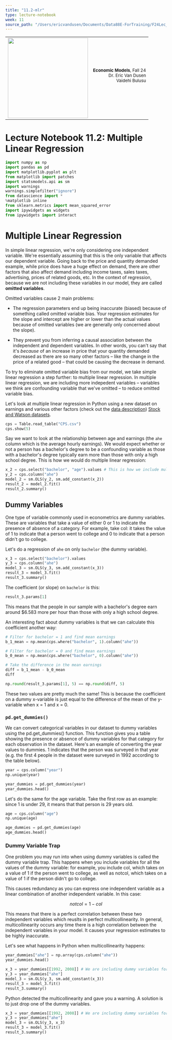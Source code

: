 ```yaml
---
title: "11.2-mlr"
type: lecture-notebook
week: 11
source_path: "/Users/ericvandusen/Documents/Data88E-ForTraining/F24Lec_NBs/lec11/11.2-mlr.ipynb"
---
```


<table style="width: 100%;" id="nb-header">
    <tr style="background-color: transparent;"><td>
        <img src="https://data-88e.github.io/assets/images/blue_text.png" width="250px" style="margin-left: 0;" />
    </td><td>
        <p style="text-align: right; font-size: 10pt;"><strong>Economic Models</strong>, Fall 24 <br>
            Dr. Eric Van Dusen <br>
            Vaidehi Bulusu <br>
        <br>
</table>

# Lecture Notebook 11.2: Multiple Linear Regression

```python
import numpy as np
import pandas as pd
import matplotlib.pyplot as plt
from matplotlib import patches
import statsmodels.api as sm
import warnings
warnings.simplefilter("ignore")
from datascience import *
%matplotlib inline
from sklearn.metrics import mean_squared_error
import ipywidgets as widgets
from ipywidgets import interact
```

# Multiple Linear Regression

In simple linear regression, we're only considering one independent variable. We're essentially assuming that this is the only variable that affects our dependent variable. Going back to the price and quantity demanded example, while price does have a huge effect on demand, there are other factors that also affect demand including income taxes, sales taxes, advertising, prices of related goods, etc. In the context of regression, because we are not including these variables in our model, they are called **omitted variables**.

Omitted variables cause 2 main problems:

- The regression parameters end up being inaccurate (biased) because of something called omitted variable bias. Your regression estimates for the slope and intercept are higher or lower than the actual values because of omitted variables (we are generally only concerned about the slope).


- They prevent you from inferring a causal association between the independent and dependent variables. In other words, you can't say that it's *because* of an increase in price that your quantity demanded decreased as there are so many other factors – like the change in the price of a related good – that could be causing the decrease in demand.

To try to eliminate omitted variable bias from our model, we take simple linear regression a step further: to multiple linear regression. In multiple linear regression, we are including more indepedent variables – variables we think are confounding variable that we've omitted – to reduce omitted variable bias.

Let's look at multiple linear regression in Python using a new dataset on earnings and various other factors (check out the [data description](https://www.princeton.edu/~mwatson/Stock-Watson_3u/Students/EE_Datasets/CPS12_Description.pdf)) [Stock and Watson datasets](https://www.princeton.edu/~mwatson/Stock-Watson_3u/Students/Stock-Watson-EmpiricalExercises-DataSets.htm).

```python
cps = Table.read_table("CPS.csv")
cps.show(5)
```

Say we want to look at the relationship between age and earnings (the `ahe` column which is the average hourly earnings). We would expect whether or not a person has a bachelor's degree to be a confounding variable as those with a bachelor's degree typically earn more than those with only a high school degree. This is how we would do multiple linear regression:

```python
x_2 = cps.select("bachelor", "age").values # This is how we include multiple independent variables in our model
y_2 = cps.column("ahe")
model_2 = sm.OLS(y_2, sm.add_constant(x_2))
result_2 = model_2.fit()
result_2.summary()
```

## Dummy Variables

One type of variable commonly used in econometrics are dummy variables. These are variables that take a value of either 0 or 1 to indicate the presence of absence of a category. For example, take col: it takes the value of 1 to indicate that a person went to college and 0 to indicate that a person didn't go to college.

Let's do a regression of `ahe` on only `bachelor` (the dummy variable).

```python
x_3 = cps.select("bachelor").values
y_3 = cps.column("ahe")
model_3 = sm.OLS(y_3, sm.add_constant(x_3))
result_3 = model_3.fit()
result_3.summary()
```

The coefficient (or slope) on `bachelor` is this:

```python
result_3.params[1]
```

This means that the people in our sample with a bachelor's degree earn around $6.583 more per hour than those with only a high school degree.

An interesting fact about dummy variables is that we can calculate this coefficient another way:

```python
# Filter for bachelor = 1 and find mean earnings
b_1_mean = np.mean(cps.where("bachelor", 1).column("ahe"))

# Filter for bachelor = 0 and find mean earnings
b_0_mean = np.mean(cps.where("bachelor", 0).column("ahe"))

# Take the difference in the mean earnings
diff = b_1_mean - b_0_mean
diff
```

```python
np.round(result_3.params[1], 5) == np.round(diff, 5)
```

These two values are pretty much the same! This is because the coefficient on a dummy x-variable is just equal to the difference of the mean of the y-variable when x = 1 and x = 0.

### `pd.get_dummies()`

We can convert categorical variables in our dataset to dummy variables using the pd.get_dummies() function. This function gives you a table showing the presence or absence of dummy variables for that category for each observation in the dataset. Here's an example of converting the year values to dummies. 1 indicates that the person was surveyed in that year (e.g. the first 4 people in the dataset were surveyed in 1992 according to the table below).

```python
year = cps.column("year")
np.unique(year)
```

```python
year_dummies = pd.get_dummies(year)
year_dummies.head()
```

Let's do the same for the age variable. Take the first row as an example: since 1 is under 29, it means that that person is 29 years old.

```python
age = cps.column("age")
np.unique(age)
```

```python
age_dummies = pd.get_dummies(age)
age_dummies.head()
```

### Dummy Variable Trap

One problem you may run into when using dummy variables is called the dummy variable trap. This happens when you include variables for all the values of the dummy variable: for example, you include col, which takes on a value of 1 if the person went to college, as well as notcol, which takes on a value of 1 if the person didn't go to college.

This causes redundancy as you can express one independent variable as a linear combination of another independent variable. In this case:

$$ notcol = 1 - col$$

This means that there is a perfect correlation between these two independent variables which reuslts in perfect multicollinearity. In general, multicollinearity occurs any time there is a high correlation between the independent variables in your model. It causes your regression estimates to be highly inaccurate.

Let's see what happens in Python when multicollinearity happens:

```python
year_dummies["ahe"] = np.array(cps.column("ahe"))
year_dummies.head()
```

```python
x_3 = year_dummies[[1992, 2008]] # We are including dummy variables for each value of year
y_3 = year_dummies["ahe"]
model_3 = sm.OLS(y_3, sm.add_constant(x_3))
result_3 = model_3.fit()
result_3.summary()
```

Python detected the multicollinearity and gave you a warning. A solution is to just drop one of the dummy variables.

```python
x_3 = year_dummies[[1992, 2008]] # We are including dummy variables for each value of year
y_3 = year_dummies["ahe"]
model_3 = sm.OLS(y_3, x_3)
result_3 = model_3.fit()
result_3.summary()
```

```python

```

